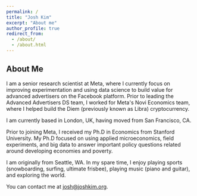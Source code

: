 ```yaml
---
permalink: /
title: "Josh Kim"
excerpt: "About me"
author_profile: true
redirect_from: 
  - /about/
  - /about.html
---
```


## About Me

I am a senior research scientist at Meta, where I currently focus on improving experimentation and using data science to build value for advanced advertisers on the Facebook platform. Prior to leading the Advanced Advertisers DS team, I worked for Meta's Novi Economics team, where I helped build the Diem (previously known as Libra) cryptocurrency. 

I am currently based in London, UK, having moved from San Francisco, CA.

Prior to joining Meta, I received my Ph.D in Economics from Stanford University. My Ph.D focused on using applied microeconomics, field experiments, and big data to answer important policy questions related around developing economies and poverty. 

I am originally from Seattle, WA. In my spare time, I enjoy playing sports (snowboarding, surfing, ultimate frisbee), playing music (piano and guitar), and exploring the world.

You can contact me at <josh@joshkim.org>.
